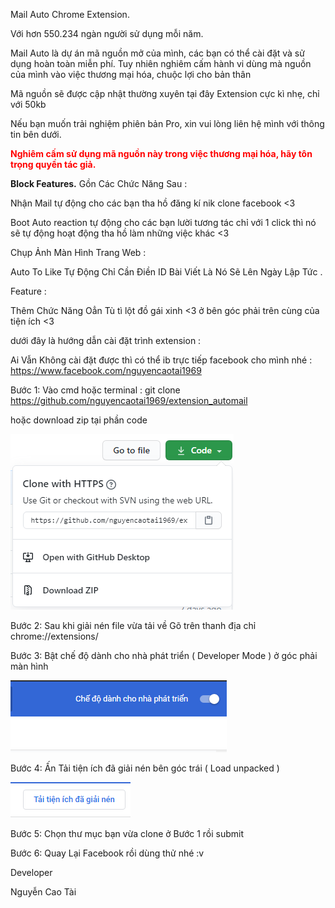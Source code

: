 Mail Auto Chrome Extension.

Với hơn 550.234 ngàn người sử dụng mỗi năm.

Mail Auto là dự án mã nguồn mở của mình, các bạn có thể cài đặt và sử dụng hoàn toàn miễn phí. Tuy nhiên nghiêm cấm hành vi dùng mà nguồn của mình vào việc thương mại hóa, chuộc lợi cho bản thân

Mã nguồn sẽ được cập nhật thường xuyên tại đây
Extension cực kì nhẹ, chỉ với 50kb

Nếu bạn muốn trải nghiệm phiên bản Pro, xin vui lòng liên hệ mình với thông tin bên dưới.

<b style="color: red">Nghiêm cấm sử dụng mã nguồn này trong việc thương mại hóa, hãy tôn trọng quyền tác giả.
</b>

<b>Block Features.</b>
Gồn Các Chức Năng Sau :

Nhận Mail tự động cho các bạn tha hồ đăng kí nik clone facebook <3

Boot Auto reaction tự động cho các bạn lười tương tác chỉ với 1 click thì nó sẽ tự động hoạt động tha hồ làm những việc khác <3 

Chụp Ảnh Màn Hình Trang Web :

Auto To Like Tự Động Chỉ Cần Điền ID Bài Viết Là Nó Sẽ Lên Ngày Lập Tức .

Feature :

Thêm Chức Năng Oẳn Tù tì lột đồ gái xinh <3 ở bên góc phải trên cùng của tiện ích <3

dưới đây là hướng dẫn cài đặt trình extension :

Ai Vẫn Không cài đặt được thì có thể ib trực tiếp facebook cho mình nhé : https://www.facebook.com/nguyencaotai1969


Bước 1: Vào cmd hoặc terminal : git clone https://github.com/nguyencaotai1969/extension_automail

hoặc download zip tại phần code 


<img src="img/e.png" alt="placeholder+image">


Bước 2: Sau khi giải nén file vừa tải về Gõ trên thanh địa chỉ chrome://extensions/


Bước 3: Bật chế độ dành cho nhà phát triển ( Developer Mode ) ở góc phải màn hình

<img src="img/b.png" alt="placeholder+image">

Bước 4: Ấn Tải tiện ích đã giải nén bên góc trái ( Load unpacked )

<img src="img/sd.png" alt="placeholder+image">

Bước 5: Chọn thư mục bạn vừa clone ở Bước 1 rồi submit

Bước 6: Quay Lại Facebook rồi dùng thử nhé :v

Developer

Nguyễn Cao Tài